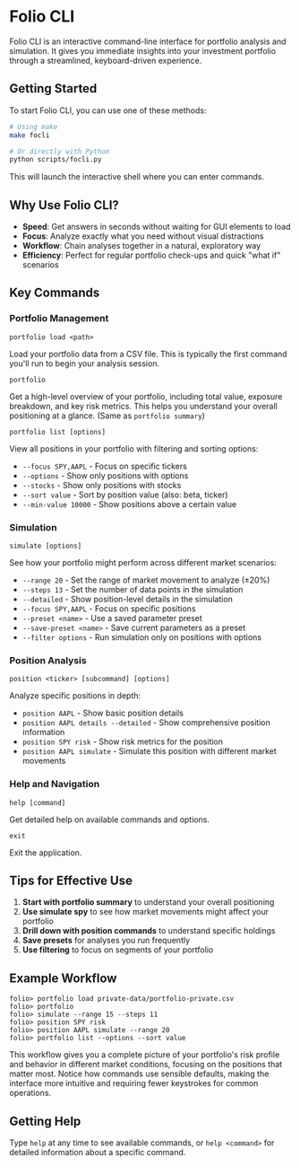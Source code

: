 # Folio CLI

Folio CLI is an interactive command-line interface for portfolio analysis and simulation. It gives you immediate insights into your investment portfolio through a streamlined, keyboard-driven experience.

## Getting Started

To start Folio CLI, you can use one of these methods:

```bash
# Using make
make focli

# Or directly with Python
python scripts/focli.py
```

This will launch the interactive shell where you can enter commands.

## Why Use Folio CLI?

- **Speed**: Get answers in seconds without waiting for GUI elements to load
- **Focus**: Analyze exactly what you need without visual distractions
- **Workflow**: Chain analyses together in a natural, exploratory way
- **Efficiency**: Perfect for regular portfolio check-ups and quick "what if" scenarios

## Key Commands

### Portfolio Management

```
portfolio load <path>
```
Load your portfolio data from a CSV file. This is typically the first command you'll run to begin your analysis session.

```
portfolio
```
Get a high-level overview of your portfolio, including total value, exposure breakdown, and key risk metrics. This helps you understand your overall positioning at a glance. (Same as `portfolio summary`)

```
portfolio list [options]
```
View all positions in your portfolio with filtering and sorting options:
- `--focus SPY,AAPL` - Focus on specific tickers
- `--options` - Show only positions with options
- `--stocks` - Show only positions with stocks
- `--sort value` - Sort by position value (also: beta, ticker)
- `--min-value 10000` - Show positions above a certain value

### Simulation

```
simulate [options]
```
See how your portfolio might perform across different market scenarios:
- `--range 20` - Set the range of market movement to analyze (±20%)
- `--steps 13` - Set the number of data points in the simulation
- `--detailed` - Show position-level details in the simulation
- `--focus SPY,AAPL` - Focus on specific positions
- `--preset <name>` - Use a saved parameter preset
- `--save-preset <name>` - Save current parameters as a preset
- `--filter options` - Run simulation only on positions with options

### Position Analysis

```
position <ticker> [subcommand] [options]
```
Analyze specific positions in depth:
- `position AAPL` - Show basic position details
- `position AAPL details --detailed` - Show comprehensive position information
- `position SPY risk` - Show risk metrics for the position
- `position AAPL simulate` - Simulate this position with different market movements

### Help and Navigation

```
help [command]
```
Get detailed help on available commands and options.

```
exit
```
Exit the application.

## Tips for Effective Use

1. **Start with portfolio summary** to understand your overall positioning
2. **Use simulate spy** to see how market movements might affect your portfolio
3. **Drill down with position commands** to understand specific holdings
4. **Save presets** for analyses you run frequently
5. **Use filtering** to focus on segments of your portfolio

## Example Workflow

```
folio> portfolio load private-data/portfolio-private.csv
folio> portfolio
folio> simulate --range 15 --steps 11
folio> position SPY risk
folio> position AAPL simulate --range 20
folio> portfolio list --options --sort value
```

This workflow gives you a complete picture of your portfolio's risk profile and behavior in different market conditions, focusing on the positions that matter most. Notice how commands use sensible defaults, making the interface more intuitive and requiring fewer keystrokes for common operations.

## Getting Help

Type `help` at any time to see available commands, or `help <command>` for detailed information about a specific command.
